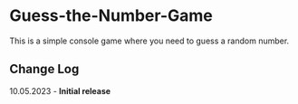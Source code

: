 # Guess-the-Number-Game
This is a simple console game where you need to guess a random number.

## Change Log

10.05.2023 - **Initial release**
